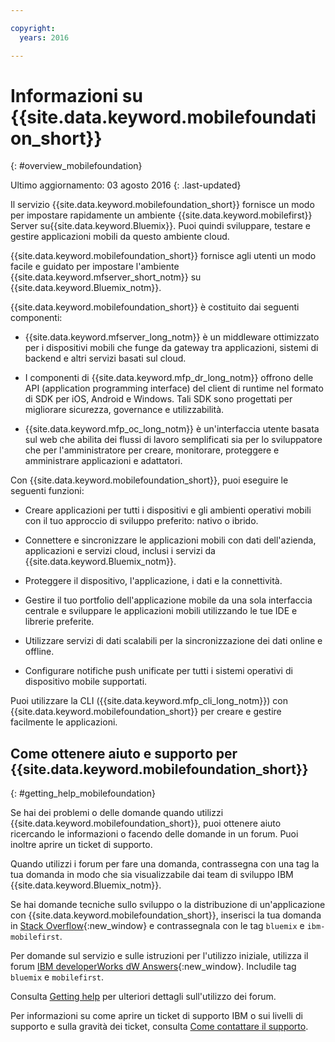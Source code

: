 ```yaml
---

copyright:
  years: 2016

---
```


#	Informazioni su {{site.data.keyword.mobilefoundation_short}}
{: #overview_mobilefoundation}

Ultimo aggiornamento: 03 agosto 2016
{: .last-updated}

Il servizio {{site.data.keyword.mobilefoundation_short}} fornisce un modo per impostare rapidamente un ambiente {{site.data.keyword.mobilefirst}} Server su{{site.data.keyword.Bluemix}}. Puoi quindi sviluppare, testare e gestire applicazioni mobili da questo ambiente cloud. 

{{site.data.keyword.mobilefoundation_short}} fornisce agli utenti un modo facile e guidato per impostare l'ambiente {{site.data.keyword.mfserver_short_notm}} <!--in the {{site.data.keyword.containerlong}} --> su {{site.data.keyword.Bluemix_notm}}.

{{site.data.keyword.mobilefoundation_short}} è costituito dai seguenti componenti:

*	{{site.data.keyword.mfserver_long_notm}} è un middleware ottimizzato per i dispositivi mobili che funge da gateway tra applicazioni, sistemi di backend e altri servizi basati sul cloud.

*	I componenti di {{site.data.keyword.mfp_dr_long_notm}} offrono delle API (application programming interface) del client di runtime nel formato di SDK per iOS, Android e Windows. Tali SDK sono progettati per migliorare sicurezza, governance e utilizzabilità.

*	{{site.data.keyword.mfp_oc_long_notm}} è un'interfaccia utente basata sul web che abilita dei flussi di lavoro semplificati sia per lo sviluppatore che per l'amministratore per creare, monitorare, proteggere e amministrare applicazioni e adattatori.

Con {{site.data.keyword.mobilefoundation_short}}, puoi eseguire le seguenti funzioni:

*	Creare applicazioni per tutti i dispositivi e gli ambienti operativi mobili con il tuo approccio di sviluppo preferito: nativo o ibrido.

*	Connettere e sincronizzare le applicazioni mobili con dati dell'azienda, applicazioni e servizi cloud, inclusi i servizi da {{site.data.keyword.Bluemix_notm}}.

*	Proteggere il dispositivo, l'applicazione, i dati e la connettività.

*	Gestire il tuo portfolio dell'applicazione mobile da una sola interfaccia centrale e sviluppare le applicazioni mobili utilizzando le tue IDE e librerie preferite.

*	Utilizzare servizi di dati scalabili per la sincronizzazione dei dati online e offline.

*	Configurare notifiche push unificate per tutti i sistemi operativi di dispositivo mobile supportati.

Puoi utilizzare la CLI ({{site.data.keyword.mfp_cli_long_notm}}) con {{site.data.keyword.mobilefoundation_short}} per creare e gestire facilmente le applicazioni.

<!--{{site.data.keyword.mobilefoundation_short}} service provisions a container in your space in {{site.data.keyword.Bluemix_notm}}. You can see the details of the container that is created, view the container performance, and access the server logs from your {{site.data.keyword.Bluemix_notm}} dashboard.-->

## Come ottenere aiuto e supporto per {{site.data.keyword.mobilefoundation_short}}
{: #getting_help_mobilefoundation}

Se hai dei problemi o delle domande quando utilizzi {{site.data.keyword.mobilefoundation_short}}, puoi ottenere aiuto ricercando le informazioni o facendo delle domande in un forum. Puoi inoltre aprire un ticket di supporto.

Quando utilizzi i forum per fare una domanda, contrassegna con una tag la tua domanda in modo che sia visualizzabile dai team di sviluppo IBM {{site.data.keyword.Bluemix_notm}}.

Se hai domande tecniche sullo sviluppo o la distribuzione di un'applicazione con {{site.data.keyword.mobilefoundation_short}}, inserisci la tua domanda in [Stack Overflow](http://stackoverflow.com/search?q=ibm-mobilefirst+bluemix){:new_window} e contrassegnala con le tag `bluemix` e `ibm-mobilefirst`.

Per domande sul servizio e sulle istruzioni per l'utilizzo iniziale, utilizza il forum [IBM developerWorks dW Answers](https://developer.ibm.com/answers/topics/mobilefirst/?smartspace=bluemix){:new_window}. Includile tag `bluemix` e  `mobilefirst`.

Consulta [Getting help](https://www.{DomainName}/docs/support/index.html#getting-help) per ulteriori dettagli sull'utilizzo dei forum.

Per informazioni su come aprire un ticket di supporto IBM o sui livelli di supporto e sulla gravità dei ticket, consulta [Come contattare il supporto](https://www.{DomainName}/docs/support/index.html#contacting-support).
